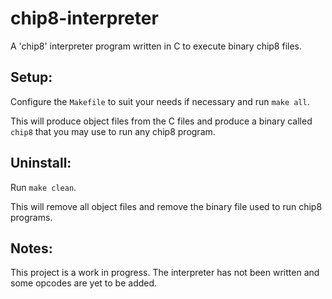 # chip8-interpreter

A 'chip8' interpreter program written in C to execute binary chip8 files.

## **Setup:**

Configure the `Makefile` to suit your needs if necessary and run `make all`.

This will produce object files from the C files and produce a binary called `chip8` that you may use to run any chip8 program.

## **Uninstall:**

Run `make clean`.

This will remove all object files and remove the binary file used to run chip8 programs.

## **Notes:**

This project is a work in progress. The interpreter has not been written and some opcodes are yet to be added.
